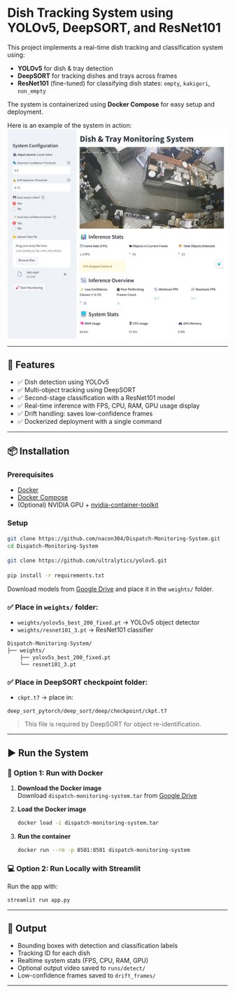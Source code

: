 # Dish Tracking System using YOLOv5, DeepSORT, and ResNet101

This project implements a real-time dish tracking and classification system using:

- **YOLOv5** for dish & tray detection
- **DeepSORT** for tracking dishes and trays across frames
- **ResNet101** (fine-tuned) for classifying dish states: `empty`, `kakigori`, `non_empty`

The system is containerized using **Docker Compose** for easy setup and deployment.

Here is an example of the system in action:
![Dish Tracking Screenshot](screenshot.png)

---

## 🚀 Features

- ✅ Dish detection using YOLOv5
- ✅ Multi-object tracking using DeepSORT
- ✅ Second-stage classification with a ResNet101 model
- ✅ Real-time inference with FPS, CPU, RAM, GPU usage display
- ✅ Drift handling: saves low-confidence frames
- ✅ Dockerized deployment with a single command

---

## 📦 Installation

### Prerequisites

- [Docker](https://docs.docker.com/get-docker/)
- [Docker Compose](https://docs.docker.com/compose/install/)
- (Optional) NVIDIA GPU + [nvidia-container-toolkit](https://docs.nvidia.com/datacenter/cloud-native/container-toolkit/install-guide.html)

### Setup

```bash
git clone https://github.com/nacon304/Dispatch-Monitoring-System.git
cd Dispatch-Monitoring-System

git clone https://github.com/ultralytics/yolov5.git

pip install -r requirements.txt
```

Download models from [Google Drive](https://drive.google.com/drive/folders/1vaO-CN56M2cj_AeNe5R-ZRK0PNIO289n?usp=sharing) and place it in the `weights/` folder.

### ✅ Place in `weights/` folder:

- `weights/yolov5s_best_200_fixed.pt` → YOLOv5 object detector
- `weights/resnet101_3.pt` → ResNet101 classifier

```
Dispatch-Monitoring-System/
├── weights/
    ├── yolov5s_best_200_fixed.pt
    └── resnet101_3.pt
```

### ✅ Place in DeepSORT checkpoint folder:

- `ckpt.t7` → place in:

```
deep_sort_pytorch/deep_sort/deep/checkpoint/ckpt.t7
```

> This file is required by DeepSORT for object re-identification.

---

## ▶️ Run the System

### 🐳 Option 1: Run with Docker

1. **Download the Docker image**  
   Download `dispatch-monitoring-system.tar` from [Google Drive](https://drive.google.com/drive/folders/1s9IpOeQ3Dfv9G7xYQPSWZJC9yLCzM7cP?usp=sharing)

2. **Load the Docker image**

   ```bash
   docker load -i dispatch-monitoring-system.tar
   ```

3. **Run the container**
   ```bash
   docker run --rm -p 8501:8501 dispatch-monitoring-system
   ```

### 💻 Option 2: Run Locally with Streamlit

Run the app with:

```bash
streamlit run app.py
```

---

## 🧪 Output

- Bounding boxes with detection and classification labels
- Tracking ID for each dish
- Realtime system stats (FPS, CPU, RAM, GPU)
- Optional output video saved to `runs/detect/`
- Low-confidence frames saved to `drift_frames/`

---
